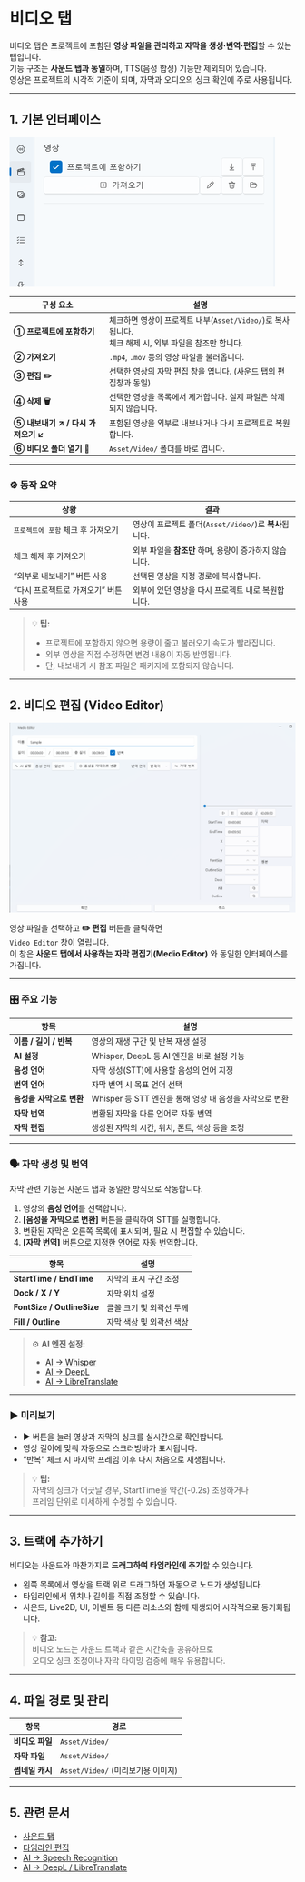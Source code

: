 # 비디오 탭

비디오 탭은 프로젝트에 포함된 **영상 파일을 관리하고 자막을 생성·번역·편집**할 수 있는 탭입니다.  
기능 구조는 **사운드 탭과 동일**하며, TTS(음성 합성) 기능만 제외되어 있습니다.  
영상은 프로젝트의 시각적 기준이 되며, 자막과 오디오의 싱크 확인에 주로 사용됩니다.

---

## 1. 기본 인터페이스

![video-main](../images/video-main.png)

| 구성 요소 | 설명 |
|------------|------|
| **① 프로젝트에 포함하기** | 체크하면 영상이 프로젝트 내부(`Asset/Video/`)로 복사됩니다.<br>체크 해제 시, 외부 파일을 참조만 합니다. |
| **② 가져오기** | `.mp4`, `.mov` 등의 영상 파일을 불러옵니다. |
| **③ 편집 ✏️** | 선택한 영상의 자막 편집 창을 엽니다. (사운드 탭의 편집창과 동일) |
| **④ 삭제 🗑️** | 선택한 영상을 목록에서 제거합니다. 실제 파일은 삭제되지 않습니다. |
| **⑤ 내보내기 ↗ / 다시 가져오기 ↙** | 포함된 영상을 외부로 내보내거나 다시 프로젝트로 복원합니다. |
| **⑥ 비디오 폴더 열기 📂** | `Asset/Video/` 폴더를 바로 엽니다. |

---

### ⚙️ 동작 요약

| 상황 | 결과 |
|------|------|
| `프로젝트에 포함` 체크 후 가져오기 | 영상이 프로젝트 폴더(`Asset/Video/`)로 **복사**됩니다. |
| 체크 해제 후 가져오기 | 외부 파일을 **참조만** 하며, 용량이 증가하지 않습니다. |
| “외부로 내보내기” 버튼 사용 | 선택된 영상을 지정 경로에 복사합니다. |
| “다시 프로젝트로 가져오기” 버튼 사용 | 외부에 있던 영상을 다시 프로젝트 내로 복원합니다. |

> 💡 **팁:**  
> - 프로젝트에 포함하지 않으면 용량이 줄고 불러오기 속도가 빨라집니다.  
> - 외부 영상을 직접 수정하면 변경 내용이 자동 반영됩니다.  
> - 단, 내보내기 시 참조 파일은 패키지에 포함되지 않습니다.

---

## 2. 비디오 편집 (Video Editor)

![video-editor](../images/video-editor.png)

영상 파일을 선택하고 **✏️ 편집** 버튼을 클릭하면  
`Video Editor` 창이 열립니다.  
이 창은 **사운드 탭에서 사용하는 자막 편집기(Medio Editor)** 와 동일한 인터페이스를 가집니다.

---

### 🎛️ 주요 기능

| 항목 | 설명 |
|------|------|
| **이름 / 길이 / 반복** | 영상의 재생 구간 및 반복 재생 설정 |
| **AI 설정** | Whisper, DeepL 등 AI 엔진을 바로 설정 가능 |
| **음성 언어** | 자막 생성(STT)에 사용할 음성의 언어 지정 |
| **번역 언어** | 자막 번역 시 목표 언어 선택 |
| **음성을 자막으로 변환** | Whisper 등 STT 엔진을 통해 영상 내 음성을 자막으로 변환 |
| **자막 번역** | 변환된 자막을 다른 언어로 자동 번역 |
| **자막 편집** | 생성된 자막의 시간, 위치, 폰트, 색상 등을 조정 |

---

### 🗣️ 자막 생성 및 번역

자막 관련 기능은 사운드 탭과 동일한 방식으로 작동합니다.

1. 영상의 **음성 언어**를 선택합니다.  
2. **[음성을 자막으로 변환]** 버튼을 클릭하여 STT를 실행합니다.  
3. 변환된 자막은 오른쪽 목록에 표시되며, 필요 시 편집할 수 있습니다.  
4. **[자막 번역]** 버튼으로 지정한 언어로 자동 번역합니다.

| 항목 | 설명 |
|------|------|
| **StartTime / EndTime** | 자막의 표시 구간 조정 |
| **Dock / X / Y** | 자막 위치 설정 |
| **FontSize / OutlineSize** | 글꼴 크기 및 외곽선 두께 |
| **Fill / Outline** | 자막 색상 및 외곽선 색상 |

> ⚙️ **AI 엔진 설정:**  
> - [AI → Whisper](../ai/whisper.md)  
> - [AI → DeepL](../ai/deepl.md)  
> - [AI → LibreTranslate](../ai/libretranslate.md)

---

### ▶️ 미리보기

- ▶ 버튼을 눌러 영상과 자막의 싱크를 실시간으로 확인합니다.  
- 영상 길이에 맞춰 자동으로 스크러빙바가 표시됩니다.  
- “반복” 체크 시 마지막 프레임 이후 다시 처음으로 재생됩니다.

> 💡 **팁:**  
> 자막의 싱크가 어긋날 경우, StartTime을 약간(-0.2s) 조정하거나  
> 프레임 단위로 미세하게 수정할 수 있습니다.

---

## 3. 트랙에 추가하기

비디오는 사운드와 마찬가지로 **드래그하여 타임라인에 추가**할 수 있습니다.

- 왼쪽 목록에서 영상을 트랙 위로 드래그하면 자동으로 노드가 생성됩니다.  
- 타임라인에서 위치나 길이를 직접 조정할 수 있습니다.  
- 사운드, Live2D, UI, 이벤트 등 다른 리소스와 함께 재생되어 시각적으로 동기화됩니다.

> 💡 **참고:**  
> 비디오 노드는 사운드 트랙과 같은 시간축을 공유하므로  
> 오디오 싱크 조정이나 자막 타이밍 검증에 매우 유용합니다.

---

## 4. 파일 경로 및 관리

| 항목 | 경로 |
|------|------|
| **비디오 파일** | `Asset/Video/` |
| **자막 파일** | `Asset/Video/` |
| **썸네일 캐시** | `Asset/Video/` (미리보기용 이미지) |

---

## 5. 관련 문서

- [사운드 탭](sound.md)  
- [타임라인 편집](timeline.md)  
- [AI → Speech Recognition](../ai/speechRecognition.md)  
- [AI → DeepL / LibreTranslate](../ai/deepl.md)

